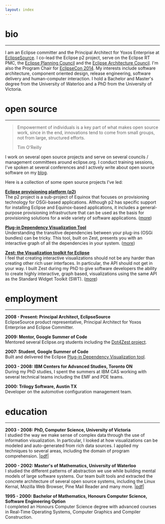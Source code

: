 ```yaml
---
layout: index
---
```


bio
===============
---------
I am an Eclipse committer and the Principal Architect for Yoxos Enterprise at [EclipseSource](http://eclipsesource.com). I co-lead the Eclipse 
p2 project, serve on the Eclipse RT PMC, the [Eclipse Planning Council](http://wiki.eclipse.org/Planning_Council) 
and the [Eclipse Architecture Council](http://wiki.eclipse.org/Architecture_Council). 
I'm also the Program Chair for [EclipseCon 2014](https://www.eclipsecon.org/na2014/).
My interests include software architecture, component oriented design, release engineering, software
delivery and human-computer interaction.
I hold a Bachelor and Master's degree from the University of Waterloo and a PhD from the University of Victoria.


open source
===============
---------
> Empowerment of individuals is a key part of what makes open source work,
> since in the end, innovations tend to come from small groups, not from large,
> structured efforts.
>
> Tim O'Reilly

I work on several open source projects and serve on several councils / management committees around eclipse.org. 
I conduct training sessions, I've spoken at several conferences and I actively write about open source software 
on my [blog](http://eclipsesource.com/blogs/author/irbull/).

Here is a collection of some open source projects I’ve led:

[**Eclipse provisioning platform (p2)**](http://eclipse.org/equinox/p2)  
The p2 project is a sub-project of Equinox that focuses on provisioning technology for OSGi-based applications. Although p2 has specific support for installing Eclipse and Equinox-based applications, it includes a general-purpose provisioning infrastructure that can be used as the basis for provisioning solutions for a wide variety of software applications. ([more](http://eclipse.org/equinox/p2))

[**Plug-in Dependency Visualization Tool**](http://www.eclipse.org/pde/incubator/dependency-visualization/index.php)  
Understanding the transitive dependencies between your plug-ins (OSGi bundles) can be tricky. This tool, built on Zest, presents you with an interactive graph of all the dependencies in your system. ([more](http://www.eclipse.org/pde/incubator/dependency-visualization/index.php))


[**Zest: the Visualization toolkit for Eclipse**](http://eclipse.org/gef/zest/)  
I feel that creating interactive visualizations should not be any harder than creating other rich user interfaces. In particular, the API should not get in your way. I built Zest during my PhD to give software developers the ability to create highly interactive, graph based, visualizations using the same API as the Standard Widget Toolkit (SWT). ([more](http://eclipse.org/gef/zest/))

employment
===============
---------
**2008 - Present: Principal Architect, EclipseSource**  
EclipseSource product representative, Principal Architect for Yoxos Enterprise and Eclipse Committer. 

**2009: Mentor, Google Summer of Code**  
Mentored several Eclipse.org students including the [Dot4Zest project](http://wiki.eclipse.org/Zest/DOT).

**2007: Student, Google Summer of Code**  
Built and delivered the Eclipse [Plug-in Dependency Visualization tool](http://www.eclipse.org/pde/incubator/dependency-visualization/index.php).

**2003 - 2008: IBM Centers for Advanced Studies, Toronto ON**  
During my PhD studies, I spent the summers at IBM CAS working with several technical teams including the EMF and PDE teams.

**2000: Trilogy Software, Austin TX**  
Developer on the automotive configuration management team.

education
==============
---------
**2003 - 2008: PhD, Computer Science, University of Victoria**  
I studied the way we make sense of complex data through the use of information visualization.
In particular, I looked at how visualizations can be modeled and auto-generated from 
rich data sources. I applied my techniques to several areas, including the domain of program comprehension. 
|[pdf](docs/irbull_phd.pdf)|

**2000 - 2002:  Master's of Mathematics, University of Waterloo**   
I studied the different patterns of abstraction we use while building mental models of large 
software systems. Our team built tools and extracted the concrete architecture of several open source systems, including
the Linux Kernal, Mozilla Web Browser, Pine Mail Reader and many more. |[pdf](docs/bull_thesis.pdf)|

**1995 - 2000: Bachelor of Mathematics, Honours Computer Science, Software Engineering Option**  
I completed an Honours Computer Science degree with advanced courses in Real-Time Operating Systems,
Computer Graphics and Compiler Construction.

